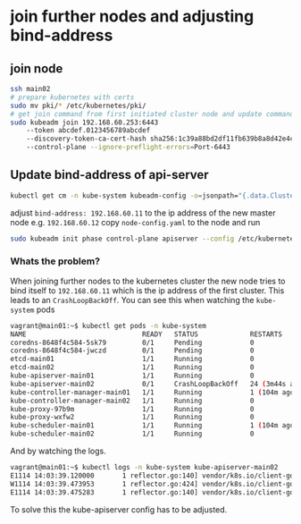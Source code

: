 # join further nodes and adjusting bind-address

## join node

```bash
ssh main02
# prepare kubernetes with certs
sudo mv pki/* /etc/kubernetes/pki/
# get join command from first initiated cluster node and update command
sudo kubeadm join 192.168.60.253:6443 
    --token abcdef.0123456789abcdef         
    --discovery-token-ca-cert-hash sha256:1c39a88bd2df11fb639b8a8d42e4c47a03cb5b024b380f86814a8d230b26dede         
    --control-plane --ignore-preflight-errors=Port-6443
```

## Update bind-address of api-server

```bash
kubectl get cm -n kube-system kubeadm-config -o=jsonpath="{.data.ClusterConfiguration}" > node-config.yaml
```

adjust `bind-address: 192.168.60.11` to the ip address of the new master node e.g. `192.168.60.12`
copy `node-config.yaml` to the node and run

```bash
sudo kubeadm init phase control-plane apiserver --config /etc/kubernetes/node-config.yaml
```

### Whats the problem?

When joining further nodes to the kubernetes cluster the new node tries to bind itself to `192.168.60.11` which is the ip address of the first cluster.
This leads to an `CrashLoopBackOff`. 
You can see this when watching the `kube-system` pods

```bash
vagrant@main01:~$ kubectl get pods -n kube-system
NAME                             READY   STATUS             RESTARTS         AGE
coredns-8648f4c584-5sk79         0/1     Pending            0                112m
coredns-8648f4c584-jwczd         0/1     Pending            0                112m
etcd-main01                      1/1     Running            0                113m
etcd-main02                      1/1     Running            0                104m
kube-apiserver-main01            1/1     Running            0                113m
kube-apiserver-main02            0/1     CrashLoopBackOff   24 (3m44s ago)   104m
kube-controller-manager-main01   1/1     Running            1 (104m ago)     113m
kube-controller-manager-main02   1/1     Running            0                102m
kube-proxy-97b9m                 1/1     Running            0                104m
kube-proxy-wxfw2                 1/1     Running            0                112m
kube-scheduler-main01            1/1     Running            1 (104m ago)     113m
kube-scheduler-main02            1/1     Running            0                103m
```

And by watching the logs.

```bash
vagrant@main01:~$ kubectl logs -n kube-system kube-apiserver-main02
E1114 14:03:39.120000       1 reflector.go:140] vendor/k8s.io/client-go/informers/factory.go:134: Failed to watch *v1.LimitRange: failed to list *v1.LimitRange: Get "https://192.168.60.11:6443/api/v1/limitranges?limit=500&resourceVersion=0": x509: certificate signed by unknown authority
W1114 14:03:39.473953       1 reflector.go:424] vendor/k8s.io/client-go/informers/factory.go:134: failed to list *v1.Namespace: Get "https://192.168.60.11:6443/api/v1/namespaces?limit=500&resourceVersion=0": x509: certificate signed by unknown authority
E1114 14:03:39.475283       1 reflector.go:140] vendor/k8s.io/client-go/informers/factory.go:134: Failed to watch *v1.Namespace: failed to list *v1.Namespace: Get "https://192.168.60.11:6443/api/v1/namespaces?limit=500&resourceVersion=0": x509: certificate signed by unknown authority
```

To solve this the kube-apiserver config has to be adjusted.
